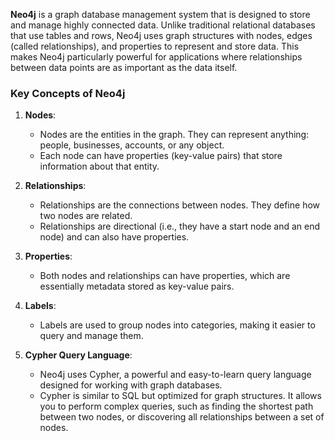 **Neo4j** is a graph database management system that is designed to store and manage highly connected data. Unlike traditional relational databases that use tables and rows, Neo4j uses graph structures with nodes, edges (called relationships), and properties to represent and store data. This makes Neo4j particularly powerful for applications where relationships between data points are as important as the data itself.

### Key Concepts of Neo4j

1. **Nodes**:
    
    - Nodes are the entities in the graph. They can represent anything: people, businesses, accounts, or any object.
    - Each node can have properties (key-value pairs) that store information about that entity.
2. **Relationships**:
    
    - Relationships are the connections between nodes. They define how two nodes are related.
    - Relationships are directional (i.e., they have a start node and an end node) and can also have properties.
3. **Properties**:
    
    - Both nodes and relationships can have properties, which are essentially metadata stored as key-value pairs.
4. **Labels**:
    
    - Labels are used to group nodes into categories, making it easier to query and manage them.
5. **Cypher Query Language**:
    
    - Neo4j uses Cypher, a powerful and easy-to-learn query language designed for working with graph databases.
    - Cypher is similar to SQL but optimized for graph structures. It allows you to perform complex queries, such as finding the shortest path between two nodes, or discovering all relationships between a set of nodes.